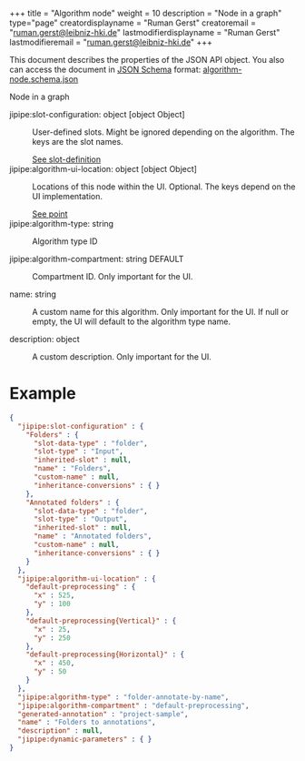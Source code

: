 +++
title = "Algorithm node"
weight = 10
description = "Node in a graph"
type="page"
creatordisplayname = "Ruman Gerst"
creatoremail = "ruman.gerst@leibniz-hki.de"
lastmodifierdisplayname = "Ruman Gerst"
lastmodifieremail = "ruman.gerst@leibniz-hki.de"
+++

This document describes the properties of the JSON API object. You also can access
the document in [JSON Schema](https://json-schema.org/) format: [algorithm-node.schema.json](https://applied-systems-biology.github.io/jipipe/schemas/algorithm-node.schema.json)

<div class="panel-body">
 <section class="json-schema-description">
  <p>
   Node in a graph
  </p>
 </section>
 <section class="json-schema-properties">
  <dl>
   <dt data-property-name="jipipe:slot-configuration">
    <span class="json-property-name">
     jipipe:slot-configuration:
    </span>
    <span class="json-property-type">
     object
    </span>
    <span class="json-property-range" title="Value limits">
    </span>
    <span class="json-property-default-value">
     [object Object]
    </span>
    <span class="json-property-required">
    </span>
   </dt>
   <dd>
    <p>
     User-defined slots. Might be ignored depending on the algorithm. The keys are the slot names.
    </p>
    <div class="json-inner-schema">
     <section class="json-schema-additionalProperties">
      <span class="json-property-type">
       <span class="json-property-type">
        <a class="json-schema-ref" href="/documentation-json-api/slot-definition">
         See slot-definition
        </a>
       </span>
       <span class="json-property-range" title="Value limits">
       </span>
      </span>
     </section>
    </div>
   </dd>
   <dt data-property-name="jipipe:algorithm-ui-location">
    <span class="json-property-name">
     jipipe:algorithm-ui-location:
    </span>
    <span class="json-property-type">
     object
    </span>
    <span class="json-property-range" title="Value limits">
    </span>
    <span class="json-property-default-value">
     [object Object]
    </span>
   </dt>
   <dd>
    <p>
     Locations of this node within the UI. Optional. The keys depend on the UI implementation.
    </p>
    <div class="json-inner-schema">
     <section class="json-schema-additionalProperties">
      <span class="json-property-type">
       <span class="json-property-type">
        <a class="json-schema-ref" href="/documentation-json-api/point">
         See point
        </a>
       </span>
       <span class="json-property-range" title="Value limits">
       </span>
      </span>
     </section>
    </div>
   </dd>
   <dt data-property-name="jipipe:algorithm-type">
    <span class="json-property-name">
     jipipe:algorithm-type:
    </span>
    <span class="json-property-type">
     string
    </span>
    <span class="json-property-range" title="Value limits">
    </span>
    <span class="json-property-required">
    </span>
   </dt>
   <dd>
    <p>
     Algorithm type ID
    </p>
    <div class="json-inner-schema">
    </div>
   </dd>
   <dt data-property-name="jipipe:algorithm-compartment">
    <span class="json-property-name">
     jipipe:algorithm-compartment:
    </span>
    <span class="json-property-type">
     string
    </span>
    <span class="json-property-range" title="Value limits">
    </span>
    <span class="json-property-default-value">
     DEFAULT
    </span>
    <span class="json-property-required">
    </span>
   </dt>
   <dd>
    <p>
     Compartment ID. Only important for the UI.
    </p>
    <div class="json-inner-schema">
    </div>
   </dd>
   <dt data-property-name="name">
    <span class="json-property-name">
     name:
    </span>
    <span class="json-property-type">
     string
    </span>
    <span class="json-property-range" title="Value limits">
    </span>
    <span class="json-property-required">
    </span>
   </dt>
   <dd>
    <p>
     A custom name for this algorithm. Only important for the UI. If null or empty, the UI will default to the algorithm type name.
    </p>
    <div class="json-inner-schema">
    </div>
   </dd>
   <dt data-property-name="description">
    <span class="json-property-name">
     description:
    </span>
    <span class="json-property-type">
     object
    </span>
    <span class="json-property-range" title="Value limits">
    </span>
    <span class="json-property-required">
    </span>
   </dt>
   <dd>
    <p>
     A custom description. Only important for the UI.
    </p>
    <div class="json-inner-schema">
    </div>
   </dd>
  </dl>
 </section>
</div>


# Example

```json
{
  "jipipe:slot-configuration" : {
    "Folders" : {
      "slot-data-type" : "folder",
      "slot-type" : "Input",
      "inherited-slot" : null,
      "name" : "Folders",
      "custom-name" : null,
      "inheritance-conversions" : { }
    },
    "Annotated folders" : {
      "slot-data-type" : "folder",
      "slot-type" : "Output",
      "inherited-slot" : null,
      "name" : "Annotated folders",
      "custom-name" : null,
      "inheritance-conversions" : { }
    }
  },
  "jipipe:algorithm-ui-location" : {
    "default-preprocessing" : {
      "x" : 525,
      "y" : 100
    },
    "default-preprocessing{Vertical}" : {
      "x" : 25,
      "y" : 250
    },
    "default-preprocessing{Horizontal}" : {
      "x" : 450,
      "y" : 50
    }
  },
  "jipipe:algorithm-type" : "folder-annotate-by-name",
  "jipipe:algorithm-compartment" : "default-preprocessing",
  "generated-annotation" : "project-sample",
  "name" : "Folders to annotations",
  "description" : null,
  "jipipe:dynamic-parameters" : { }
}
```
